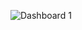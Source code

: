 
![Dashboard 1](https://user-images.githubusercontent.com/51990837/60095675-65583180-974f-11e9-87f6-ada57ea89ef7.png)

